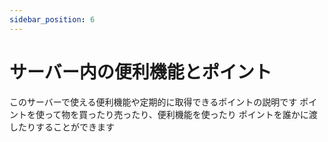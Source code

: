 ```yaml
---
sidebar_position: 6
---
```


# サーバー内の便利機能とポイント
このサーバーで使える便利機能や定期的に取得できるポイントの説明です
ポイントを使って物を買ったり売ったり、便利機能を使ったり
ポイントを誰かに渡したりすることができます